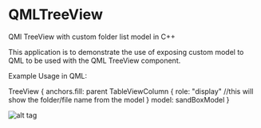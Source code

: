 # QMLTreeView
QMl TreeView with custom folder list model in C++

This application is to demonstrate the use of exposing custom model to QML to be used with the QML TreeView component.

Example Usage in QML:

 TreeView {
        anchors.fill: parent
        TableViewColumn {
            role: "display" //this will show the folder/file name from the model
        }
        model: sandBoxModel
    }


![alt tag](https://cloud.githubusercontent.com/assets/4667704/21970707/1be6c824-dbcf-11e6-9f62-a69aa8fcb369.png)
